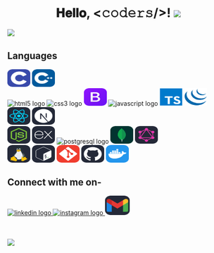 <h1 align="center">
  <a target="_blank">
    
  </a>
  𝐇𝐞𝐥𝐥𝐨, &lt;𝚌𝚘𝚍𝚎𝚛𝚜/&gt;!
  <a target="_blank">
    <img src="https://github.com/JayantGoel001/JayantGoel001/blob/master/GIF/Hi.gif" width="40px" />
  </a>
</h1>

<div align="left">
  <img  src="https://media.giphy.com/media/U4w70V3qqkZn8A0OwX/giphy.gif"/>
</div>

 ## Languages

<div align="left">
    <img src="https://github.com/tandpfun/skill-icons/blob/main/icons/C.svg" height="40" width="52" alt="c logo"  />
    <img src="https://github.com/tandpfun/skill-icons/blob/main/icons/CPP.svg" height="40" width="52" alt="cplusplus logo"  />
</div>
<div align="left"> 
    <img src="https://cdn.jsdelivr.net/gh/devicons/devicon/icons/html5/html5-original.svg" height="40" width="52" alt="html5 logo"  />
    <img src="https://cdn.jsdelivr.net/gh/devicons/devicon/icons/css3/css3-original.svg" height="40" width="52" alt="css3 logo"  />
    <img src="https://github.com/tandpfun/skill-icons/blob/main/icons/Bootstrap.svg" height="40" width="52" alt="bootstrap logo"  />
    <img src="https://cdn.jsdelivr.net/gh/devicons/devicon/icons/javascript/javascript-original.svg" height="40" width="52" alt="javascript logo"  />
    <img src="https://github.com/devicons/devicon/blob/v2.15.1/icons/typescript/typescript-original.svg" height="40" width="52" alt="typescript logo"  />
    <img src="https://github.com/devicons/devicon/blob/v2.15.1/icons/jquery/jquery-original.svg" height="40" width="52" alt="jquery logo"  />
    <img src="https://github.com/tandpfun/skill-icons/blob/main/icons/React-Dark.svg" height="40" width="52" alt="react logo"  />
    <img src="https://github.com/tandpfun/skill-icons/blob/main/icons/NextJS-Dark.svg" height="40" width="52" alt="Nextjs logo"  />

</div>


<div align="left">
    <img src="https://github.com/tandpfun/skill-icons/blob/main/icons/NodeJS-Dark.svg" height="40" width="52" alt="nodejs logo"  />
    <img src="https://github.com/tandpfun/skill-icons/blob/main/icons/ExpressJS-Dark.svg" height="40" width="52" alt="nodejs logo"  />
    <img src="https://cdn.jsdelivr.net/gh/devicons/devicon/icons/postgresql/postgresql-original.svg" height="40" width="52" alt="postgresql logo"  />
    <img src="https://github.com/tandpfun/skill-icons/blob/main/icons/MongoDB.svg" height="40" width="52" alt="mongodb logo"  />
    <img src="https://github.com/tandpfun/skill-icons/blob/main/icons/GraphQL-Dark.svg" height="40" width="52" alt="graphql logo"  />
</div>

<div align="left">
    <img src="https://github.com/tandpfun/skill-icons/blob/main/icons/Linux-Dark.svg" height="40" width="52" alt="linux logo"  />
      <img src="https://github.com/tandpfun/skill-icons/blob/main/icons/Bash-Dark.svg" height="40" width="52" alt="bash logo"  />
    <img src="https://github.com/tandpfun/skill-icons/blob/main/icons/Git.svg" height="40" width="52" alt="git logo"  />
    <img src="https://github.com/tandpfun/skill-icons/blob/main/icons/Github-Dark.svg" height="40" width="52" alt="github logo"  />
    <img src="https://github.com/tandpfun/skill-icons/blob/main/icons/Docker.svg" height="40" width="52" alt="docker logo"  />

</div>

## Connect with me on-
<div align="left">
  <a href="https://www.linkedin.com/in/divyanshu034/" target="_blank">
    <img src="https://raw.githubusercontent.com/maurodesouza/profile-readme-generator/master/src/assets/icons/social/linkedin/default.svg" width="52" height="40" alt="linkedin logo"  />
  </a>
  <a href="https://www.instagram.com/divyanshu_gautam8/" target="_blank">
    <img src="https://raw.githubusercontent.com/maurodesouza/profile-readme-generator/master/src/assets/icons/social/instagram/default.svg" width="52" height="40" alt="instagram logo"  />
  </a>
  <a href="mailto:gautamdivyanshu034@gmail.com" target="_blank">
    <img src="https://github.com/tandpfun/skill-icons/blob/main/icons/Gmail-Dark.svg" width="56" height="44" alt="gmail logo"/>
  </a>
<div/>
<br>
<a href="https://divyanshu-gautam.vercel.app/" target="_blank">
<!--   <img src="https://img.shields.io/badge/-Portfolio-blue"  width="17%";margin-left:20px;margin-right:20px;></img></a>  -->

<br>
<br>



  <img align="left" src="https://github-readme-stats.vercel.app/api/top-langs/?username=gautam-divyanshu&bg_color=0000&title_color=ffff&text_color=ffff&layout=compact" />
<br>

     

  

  
  
  
